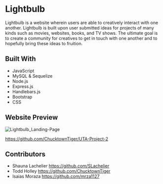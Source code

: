 # Lightbulb

Lightbulb is a website wherein users are able to creatively interact with one another. Lightbulb is built upon user submitted ideas for projects of many kinds such as movies, websites, books, and TV shows. The ultimate goal is to create a community for creatives to get in touch with one another and to hopefully bring these ideas to fruition.

## Built With

- JavaScript 
- MySQL & Sequelize
- Node.js 
- Express.js
- Handlebars.js
- Bootstrap
- CSS

## Website Preview

![Lightbulb_Landing-Page](https://user-images.githubusercontent.com/104476799/185512334-345ebb5c-9701-4a05-8194-8dc067d2a5f6.PNG)

https://github.com/ChucktownTiger/UTA-Project-2


## Contributors
- Shauna Lachelier https://github.com/SLachelier
- Todd Holley https://github.com/ChucktownTiger
- Isaias Moraza https://github.com/mrza1127
